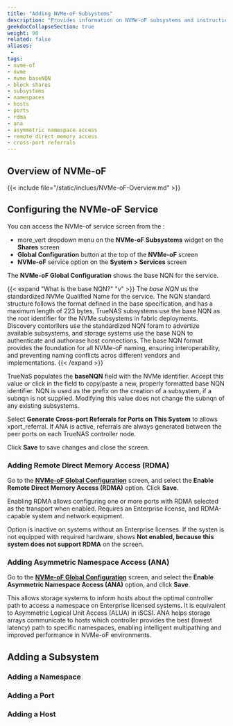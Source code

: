 ```yaml
---
title: "Adding NVMe-oF Subsystems"
description: "Provides information on NVMe-oF subsystems and instruction on creating a subsystem and setting up enterprise configurations of subsystems."
geekdocCollapseSection: true
weight: 90
related: false
aliases:
 -
tags:
- nvme-of
- nvme
- nvme baseNQN
- block shares
- subsystems
- namespaces
- hosts
- ports
- rdma
- ana
- asymmetric namespace access
- remote direct memory access
- cross-port referrals
---
```


## Overview of NVMe-oF

{{< include file="/static/inclues/NVMe-oF-Overview.md" >}}

## Configuring the NVMe-oF Service

You can access the NVMe-of service screen from the :
* <span class="material-icons">more_vert</span> dropdown menu on the **NVMe-oF Subsystems** widget on the **Shares** screen
* **Global Configuration** button at the top of the **NVMe-oF** screen
* **NVMe-oF** service option on the **System > Services** screen

The **NVMe-oF Global Configuration** shows the base NQN for the service.

{{< expand "What is the base NQN?" "v" >}}
The *base NQN* us the standardized NVMe Qualified Name for the service.
The NQN standard structure follows the format defined in the base specification, and has a maximum length of 223 bytes.
TrueNAS subsystems use the base NQN as the root identifier for the NVMe subsystems in fabric deployments.
Discovery contorllers use the standardized NQN foram to advertize available subsystems, and storage systems use the base NQN to authenticate and authorase host connections.
The base NQN format provides the foundation for all NVMe-oF naming, ensuring interoperability, and preventing naming conflicts acros different vendors and implementations.
{{< /expand >}}

TrueNaS populates the **baseNQN** field with the NVMe identifier.
Accept this value or click in the field to copy/paste a new, properly formatted base NQN identifier.
NQN is used as the prefix on the creation of a subsystem, if a subnqn is not supplied. Modifying this value does not change the subnqn of any existing subsystems.


Select **Generate Cross-port Referrals for Ports on This System**  to allows xport_referral. If ANA is active, referrals are always generated between the peer ports on each TrueNAS controller node.

Click **Save** to save changes and close the screen.

### Adding Remote Direct Memory Access (RDMA)

Go to the [**NVMe-oF Global Configuration**](#configuring-the-nvme-of-service) screen, and select the **Enable Remote Direct Memory Access (RDMA)** option. Click **Save**.

Enabling RDMA allows configuring one or more ports with RDMA selected as the transport when enabled.
Requires an Enterprise license, and RDMA-capable system and network equipment.

Option is inactive on systems without an Enterprise licenses.
If the systen is not equipped with required hardware, shows **Not enabled, because this system does not support RDMA** on the screen.

### Adding Asymmetric Namespace Access (ANA)

Go to the [**NVMe-oF Global Configuration**](#configuring-the-nvme-of-service) screen, and select the **Enable Asymmetric Namespace Access (ANA)** option, and click **Save**.

This allows storage systems to inform hosts about the optimal controller path to access a namespace on Enterprise licensed systems.
It is equivalent to Asymmetric Logical Unit Access (ALUA) in iSCSI.
ANA helps storage arrays communicate to hosts which controller provides the best (lowest latency) path to specific namespaces, enabling intelligent multipathing and improved performance in NVMe-oF environments.

## Adding a Subsystem


### Adding a Namespace


### Adding a Port


### Adding a Host

